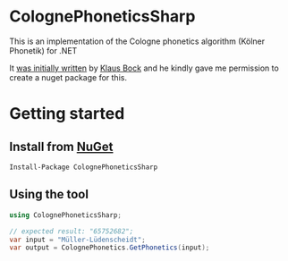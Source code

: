 # ColognePhoneticsSharp
This is an implementation of the Cologne phonetics algorithm (Kölner Phonetik) for .NET

It [was initially written](http://codekicker.de/news/csharp-Implementierung-Koelner-Phonetik--NET) by [Klaus Bock](https://twitter.com/klaus_b0) and he kindly gave me permission to create a nuget package for this.

# Getting started

## Install from [NuGet](https://www.nuget.org/packages/ColognePhoneticsSharp)
`Install-Package ColognePhoneticsSharp`

## Using the tool

```csharp
using ColognePhoneticsSharp;

// expected result: "65752682";
var input = "Müller-Lüdenscheidt";
var output = ColognePhonetics.GetPhonetics(input);
```
